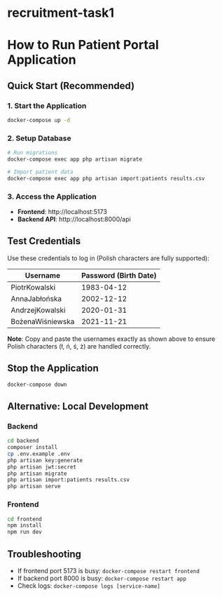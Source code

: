 # recruitment-task1

# How to Run Patient Portal Application

## Quick Start (Recommended)

### 1. Start the Application
```bash
docker-compose up -d
```

### 2. Setup Database
```bash
# Run migrations
docker-compose exec app php artisan migrate

# Import patient data
docker-compose exec app php artisan import:patients results.csv
```

### 3. Access the Application
- **Frontend**: http://localhost:5173
- **Backend API**: http://localhost:8000/api

## Test Credentials

Use these credentials to log in (Polish characters are fully supported):

| Username | Password (Birth Date) |
|----------|----------------------|
| PiotrKowalski | 1983-04-12 |
| AnnaJabłońska | 2002-12-12 |
| AndrzejKowalski | 2020-01-31 |
| BożenaWiśniewska | 2021-11-21 |

**Note**: Copy and paste the usernames exactly as shown above to ensure Polish characters (ł, ń, ś, ż) are handled correctly.

## Stop the Application

```bash
docker-compose down
```

## Alternative: Local Development

### Backend
```bash
cd backend
composer install
cp .env.example .env
php artisan key:generate
php artisan jwt:secret
php artisan migrate
php artisan import:patients results.csv
php artisan serve
```

### Frontend
```bash
cd frontend
npm install
npm run dev
```

## Troubleshooting

- If frontend port 5173 is busy: `docker-compose restart frontend`
- If backend port 8000 is busy: `docker-compose restart app`
- Check logs: `docker-compose logs [service-name]`